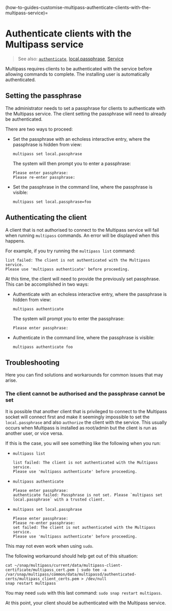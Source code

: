 (how-to-guides-customise-multipass-authenticate-clients-with-the-multipass-service)=
# Authenticate clients with the Multipass service

> See also: [`authenticate`](reference-command-line-interface-authenticate), [local.passphrase](reference-settings-local-passphrase), [Service](explanation-service)

Multipass requires clients to be authenticated with the service before allowing commands to
complete. The installing user is automatically authenticated.

## Setting the passphrase

The administrator needs to set a passphrase for clients to authenticate with the Multipass service. The client setting the passphrase will need to already be authenticated.

There are two ways to proceed:

* Set the passphrase with an echoless interactive entry, where the passphrase is hidden from view:

   ```{code-block} text
   multipass set local.passphrase
   ```

   The system will then prompt you to enter a passphrase:

   ```{code-block} text
   Please enter passphrase:
   Please re-enter passphrase:
   ```

* Set the passphrase in the command line, where the passphrase is visible:

   ```{code-block} text
   multipass set local.passphrase=foo
   ```

## Authenticating the client

A client that is not authorised to connect to the Multipass service will fail when running `multipass` commands. An error will be displayed when this happens.

For example, if you try running the `multipass list` command:

```{code-block} text
list failed: The client is not authenticated with the Multipass service.
Please use 'multipass authenticate' before proceeding.
```

At this time, the client will need to provide the previously set passphrase. This can be accomplished in two ways:

* Authenticate with an echoless interactive entry, where the passphrase is hidden from view:

    ```{code-block} text
    multipass authenticate
    ```

    The system will prompt you to enter the passphrase:

     ```{code-block} text
    Please enter passphrase:
    ```

* Authenticate in the command line, where the passphrase is visible:

   ```{code-block} text
   multipass authenticate foo
   ```

## Troubleshooting

Here you can find solutions and workarounds for common issues that may arise.

### The client cannot be authorised and the passphrase cannot be set

It is possible that another client that is privileged to connect to the Multipass socket will
connect first and make it seemingly impossible to set the `local.passphrase` and also `authorize`
the client with the service. This usually occurs when Multipass is installed as root/admin but
the client is run as another user, or vice versa.

If this is the case, you will see something like the following when you run:

* `multipass list`

  ```{code-block} text
  list failed: The client is not authenticated with the Multipass service.
  Please use 'multipass authenticate' before proceeding.
  ```

* `multipass authenticate`

  ```{code-block} text
  Please enter passphrase:
  authenticate failed: Passphrase is not set. Please `multipass set
  local.passphrase` with a trusted client.
  ```

* `multipass set local.passphrase`

  ```{code-block} text
  Please enter passphrase:
  Please re-enter passphrase:
  set failed: The client is not authenticated with the Multipass service.
  Please use 'multipass authenticate' before proceeding.
  ```

This may not even work when using `sudo`.

The following workaround should help get out of this situation:

```{code-block} text
cat ~/snap/multipass/current/data/multipass-client-certificate/multipass_cert.pem | sudo tee -a /var/snap/multipass/common/data/multipassd/authenticated-certs/multipass_client_certs.pem > /dev/null
snap restart multipass
```

You may need `sudo` with this last command: `sudo snap restart multipass`.

At this point, your client should be authenticated with the Multipass service.
